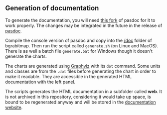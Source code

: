 ## Generation of documentation

To generate the documentation, you will need [this fork](https://github.com/circular17/pasdoc) of pasdoc for it to work properly. The changes may be integrated in the future in the release of [pasdoc](https://github.com/pasdoc/pasdoc).

Compile the console version of pasdoc and copy into the [/doc](https://github.com/bgrabitmap/bgrabitmap/tree/dev-bgrabitmap/doc) folder of bgrabitmap. Then run the script called `generate.sh` (on Linux and MacOS). There is as well a batch file `generate.bat` for Windows though it doesn't generate the charts.

The charts are generated using [Graphviz](https://graphviz.org/) with its `dot` command. Some units and classes are from the `.dot` files before generating the chart in order to make it readable. They are accessible in the generated HTML documentation with the left panel.

The scripts generates the HTML documentation in a subfolder called **web**. It is not archived in this repository, considering it would take up space, is bound to be regenerated anyway and will be stored in the [documentation website](https://github.com/bgrabitmap/bgrabitmap.github.io).
